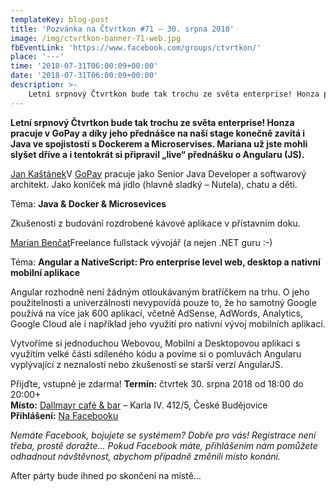 ```yaml
---
templateKey: blog-post
title: 'Pozvánka na Čtvrtkon #71 – 30. srpna 2018'
image: /img/ctvrtkon-banner-71-web.jpg
fbEventLink: 'https://www.facebook.com/groups/ctvrtkon/'
place: '---'
time: '2018-07-31T06:00:09+00:00'
date: '2018-07-31T06:00:09+00:00'
description: >-
    Letní srpnový Čtvrtkon bude tak trochu ze světa enterprise! Honza pracuje v GoPay a díky jeho přednášce na naší stage konečně zavítá i Java ve spojistosti s Dockerem a Microservises. Mariana...
---
```

**Letní srpnový Čtvrtkon bude tak trochu ze světa enterprise! Honza pracuje v GoPay a díky jeho přednášce na naší stage konečně zavítá i Java ve spojistosti s Dockerem a Microservises. Mariana už jste mohli slyšet dříve a i tentokrát si připravil „live“ přednášku o Angularu (JS).**

[Jan Kaštánek](https://www.linkedin.com/in/jan-kaštánek-9413a9a/)V [GoPay](https://www.gopay.com/cs/) pracuje jako Senior Java Developer a softwarový architekt. Jako koníček má jídlo (hlavně sladký – Nutela), chatu a děti.

Téma: **Java & Docker & Microsevices**

Zkušenosti z budování rozdrobené kávové aplikace v přístavním doku.

[Marian Benčat](https://www.linkedin.com/in/marian-benčat-a832b794/)Freelance fullstack vývojář (a nejen .NET guru :-)

Téma: **Angular a NativeScript: Pro enterprise level web, desktop a nativní mobilní aplikace**

Angular rozhodně není žádným otloukávaným bratříčkem na trhu. O jeho použitelnosti a univerzálnosti nevypovídá pouze to, že ho samotný Google používá na více jak 600 aplikací, včetně AdSense, AdWords, Analytics, Google Cloud ale i například jeho využití pro nativní vývoj mobilních aplikací.

Vytvoříme si jednoduchou Webovou, Mobilní a Desktopovou aplikaci s využítím velké části sdíleného kódu a povíme si o pomluvách Angularu vyplývající z neznalosti nebo zkušenosti se starší verzí AngularJS.

Přijďte, vstupné je zdarma! **Termín:** čtvrtek 30. srpna 2018 od 18:00 do 20:00+  
**Místo:** [Dallmayr café & bar](https://www.facebook.com/Dallmayr-caf%C3%A9-bar-702887763246547/) – Karla IV. 412/5, České Budějovice   
**Přihlášení:** [Na Facebooku](https://www.facebook.com/events/1045864912244826/)

_Nemáte Facebook, bojujete se systémem? Dobře pro vás! Registrace není třeba, prostě doražte… Pokud Facebook máte, přihlášením nám pomůžete odhadnout návštěvnost, abychom případně změnili místo konání._

After párty bude ihned po skončení na místě…